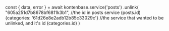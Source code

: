 const { data, error } = await kontenbase.service('posts')
    .unlink(
        "605a251d7b8678bf6811k3b1", //the id in posts service (posts.id)
        {categories: '61d26e8e2adb12b85c33029c'} //the service that wanted to be unlinked, and it's id (categories.id)
    )